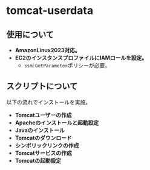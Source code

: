 # tomcat-userdata
## 使用について
* __AmazonLinux2023対応。__
* __EC2のインスタンスプロファイルにIAMロールを設定。__
    * ` ssm:GetParameter `ポリシーが必要。


## スクリプトについて
以下の流れでインストールを実施。
* __Tomcatユーザーの作成__
* __Apacheのインストールと起動設定__
* __Javaのインストール__
* __Tomcatのダウンロード__
* __シンボリックリンクの作成__
* __Tomcatサービスの作成__
* __Tomcatの起動設定__
